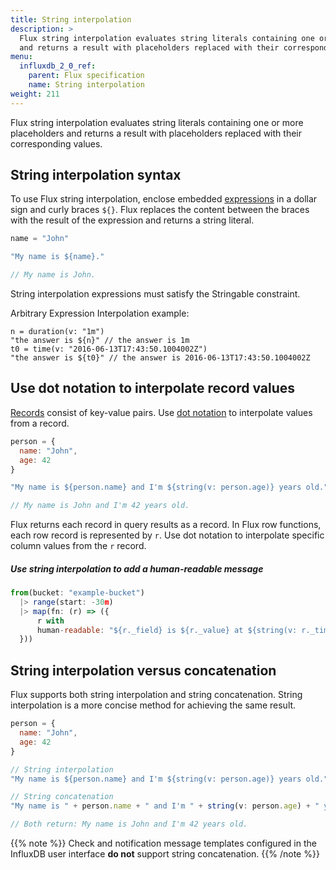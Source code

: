 ```yaml
---
title: String interpolation
description: >
  Flux string interpolation evaluates string literals containing one or more placeholders
  and returns a result with placeholders replaced with their corresponding values.
menu:
  influxdb_2_0_ref:
    parent: Flux specification
    name: String interpolation
weight: 211
---
```


Flux string interpolation evaluates string literals containing one or more placeholders
and returns a result with placeholders replaced with their corresponding values.

## String interpolation syntax
To use Flux string interpolation, enclose embedded [expressions](/influxdb/v2.0/reference/flux/language/expressions/)
in a dollar sign and curly braces `${}`.
Flux replaces the content between the braces with the result of the expression and
returns a string literal.

```js
name = "John"

"My name is ${name}."

// My name is John.
```

String interpolation expressions must satisfy the Stringable constraint.

Arbitrary Expression Interpolation example:

    n = duration(v: "1m") 
    "the answer is ${n}" // the answer is 1m
    t0 = time(v: "2016-06-13T17:43:50.1004002Z")
    "the answer is ${t0}" // the answer is 2016-06-13T17:43:50.1004002Z

## Use dot notation to interpolate record values
[Records](/influxdb/v2.0/reference/flux/language/expressions/#record-literals) consist of key-value pairs.
Use [dot notation](/influxdb/v2.0/reference/flux/language/expressions/#member-expressions)
to interpolate values from a record.

```js
person = {
  name: "John",
  age: 42
}

"My name is ${person.name} and I'm ${string(v: person.age)} years old."

// My name is John and I'm 42 years old.
```

Flux returns each record in query results as a record.
In Flux row functions, each row record is represented by `r`.
Use dot notation to interpolate specific column values from the `r` record.

##### Use string interpolation to add a human-readable message
```js
from(bucket: "example-bucket")
  |> range(start: -30m)
  |> map(fn: (r) => ({
      r with
      human-readable: "${r._field} is ${r._value} at ${string(v: r._time)}."
  }))
```

## String interpolation versus concatenation
Flux supports both string interpolation and string concatenation.
String interpolation is a more concise method for achieving the same result.

```js
person = {
  name: "John",
  age: 42
}

// String interpolation
"My name is ${person.name} and I'm ${string(v: person.age)} years old."

// String concatenation
"My name is " + person.name + " and I'm " + string(v: person.age) + " years old."

// Both return: My name is John and I'm 42 years old.
```

{{% note %}}
Check and notification message templates configured in the InfluxDB user interface
**do not** support string concatenation.
{{% /note %}}
